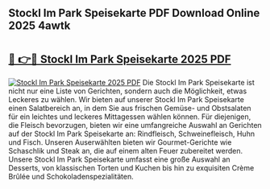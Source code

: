 ## Stockl Im Park Speisekarte PDF Download Online 2025 4awtk

# <h2><a href="http://gca9cy5.nevu.top/?p=Stockl+Im+Park+Speisekarte">🔗 👉🔴 Stockl Im Park Speisekarte 2025 PDF</a></h2>

[![Stockl Im Park Speisekarte 2025 PDF](https://i.imgur.com/dBaPXMq.png)](http://gca9cy5.nevu.top/?p=Stockl+Im+Park+Speisekarte)
Die Stockl Im Park Speisekarte ist nicht nur eine Liste von Gerichten, sondern auch die Möglichkeit, etwas Leckeres zu wählen. Wir bieten auf unserer Stockl Im Park Speisekarte einen Salatbereich an, in dem Sie aus frischen Gemüse- und Obstsalaten für ein leichtes und leckeres Mittagessen wählen können. Für diejenigen, die Fleisch bevorzugen, bieten wir eine umfangreiche Auswahl an Gerichten auf der Stockl Im Park Speisekarte an: Rindfleisch, Schweinefleisch, Huhn und Fisch. Unseren Auserwählten bieten wir Gourmet-Gerichte wie Schaschlik und Steak an, die auf einem alten Feuer zubereitet werden. Unsere Stockl Im Park Speisekarte umfasst eine große Auswahl an Desserts, von klassischen Torten und Kuchen bis hin zu exquisiten Crème Brûlée und Schokoladenspezialitäten.
